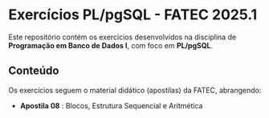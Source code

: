 # Exercícios PL/pgSQL - FATEC 2025.1

Este repositório contém os exercícios desenvolvidos na disciplina de **Programação em Banco de Dados I**, com foco em **PL/pgSQL**.

## Conteúdo

Os exercícios seguem o material didático (apostilas) da FATEC, abrangendo:

- **Apostila 08** : Blocos, Estrutura Sequencial e Aritmética  
